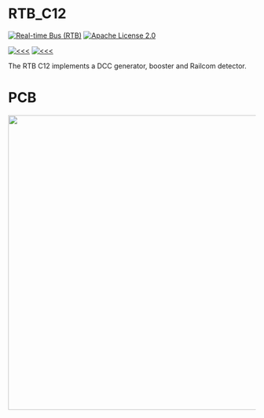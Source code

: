 # RTB_C12
[![Real-time Bus (RTB)](https://img.shields.io/badge/RTB_Project-FF6699)](https://www.rtb4dcc.de)
[![Apache License 2.0](https://img.shields.io/badge/license-Apache%20License%202.0-blue)](https://www.apache.org/licenses/LICENSE-2.0)

[![<<<](https://img.shields.io/badge/<<Prev-808080)](https://github.com/git4dcc/RTB_C11)
[![<<<](https://img.shields.io/badge/Next>>-808080)](https://github.com/git4dcc/RTB_C13)

The RTB C12 implements a DCC generator, booster and Railcom detector.

# PCB
<img src="https://rtb4dcc.de/wp-content/uploads/2024/01/C12_1.png" width=600>
